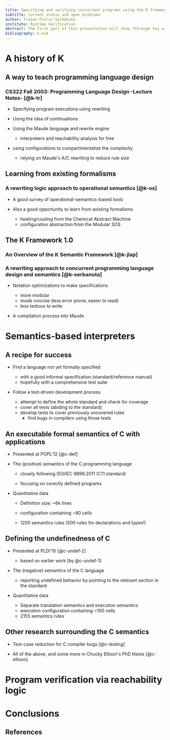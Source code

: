 ```yaml
---
title: Specifying and verifying concurrent programs using the K framework
subtitle: current status and open problems
author: Traian Florin Șerbănuță
institute: Runtime Verification
abstract: The first part of this presentation will show (through toy examples) that K seems like an ideal framework to describe concurrency and memory models. The second part will present the current status of verifying concurrent programs in K, identify limitations, and discuss possible ways of addressing them.|
bibliography: k.bib
---
```


# A history of K

## A way to teach programming language design

### CS322 Fall 2003: Programming Language Design -Lecture Notes- [@k-tr]

- Specifying program executions using rewriting

- Using the idea of continuations

- Using the Maude language and rewrite engine

  - interpreters and reachability analysis for free

- using configurations to compartimentalize the complexity 

  - relying on Maude's A/C rewriting to reduce rule size

## Learning from existing formalisms

###  A rewriting logic approach to operational semantics [@k-os]

- A good survey of operational-semantics-based tools

- Also a good opportunity to learn from existing formalisms

  - heating/cooling from the Chemical Abstract Machine
  - configuration abstraction from the Modular SOS

## The K Framework 1.0

### An Overview of the K Semantic Framework [@k-jlap]
### A rewriting approach to concurrent programming language design and semantics [@k-serbanuta]

- Notation optimizations to make specifications
  - more modular
  - mode concise (less error prone, easier to read)
  - less tedious to write

- A compilation process into Maude

# Semantics-based interpreters

## A recipe for success

- Find a language not yet formally specified

  - with a good informal specification (standard/reference manual)
  - hopefully with a comprehensive test suite

- Follow a test-driven development process

  - attempt to define the whole standard and check for coverage
  - cover all tests (abiding to the standard)
  - develop tests to cover previously uncovered rules
    - find bugs in compilers using those tests

## An executable formal semantics of C with applications

- Presented at POPL'12 [@c-def]

- The (positive) semantics of the C programming language

  - closely following ISO/IEC 9899:2011 (C11 standard)

  - focusing on corectly defined programs

- Quantitative data

  - Definition size: ~6k lines

  - configuration containing ~80 cells

  - 1200 semantics rules (500 rules for declarations and types!)


## Defining the undefinedness of C

- Presented at PLDI'15 [@c-undef-2]
  - based on earlier work [by @c-undef-1]

- The (negative) semantics of the C language

  - reporting undefined behavior by pointing to the relevant section in the standard

- Quantitative data
  
  - Separate translation semantics and execution semantics
  - execution configuration containing ~100 cells
  - 2155 semantics rules

## Other research surrounding the C semantics

- Test-case reduction for C compiler bugs [@c-testing]

- All of the above, and some more in Chucky Ellison's PhD thesis [@c-ellison]


# Program verification via reachability logic


# Conclusions

## References
